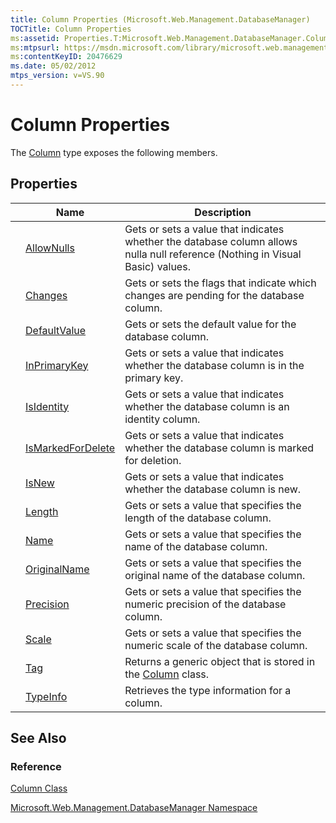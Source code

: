 ```yaml
---
title: Column Properties (Microsoft.Web.Management.DatabaseManager)
TOCTitle: Column Properties
ms:assetid: Properties.T:Microsoft.Web.Management.DatabaseManager.Column
ms:mtpsurl: https://msdn.microsoft.com/library/microsoft.web.management.databasemanager.column_properties(v=VS.90)
ms:contentKeyID: 20476629
ms.date: 05/02/2012
mtps_version: v=VS.90
---
```


# Column Properties

The [Column](column-class-microsoft-web-management-databasemanager.md) type exposes the following members.

## Properties

||Name|Description|
|--- |--- |--- |
||[AllowNulls](column-allownulls-property-microsoft-web-management-databasemanager.md)|Gets or sets a value that indicates whether the database column allows nulla null reference (Nothing in Visual Basic) values.|
||[Changes](column-changes-property-microsoft-web-management-databasemanager.md)|Gets or sets the flags that indicate which changes are pending for the database column.|
||[DefaultValue](column-defaultvalue-property-microsoft-web-management-databasemanager.md)|Gets or sets the default value for the database column.|
||[InPrimaryKey](column-inprimarykey-property-microsoft-web-management-databasemanager.md)|Gets or sets a value that indicates whether the database column is in the primary key.|
||[IsIdentity](column-isidentity-property-microsoft-web-management-databasemanager.md)|Gets or sets a value that indicates whether the database column is an identity column.|
||[IsMarkedForDelete](column-ismarkedfordelete-property-microsoft-web-management-databasemanager.md)|Gets or sets a value that indicates whether the database column is marked for deletion.|
||[IsNew](column-isnew-property-microsoft-web-management-databasemanager.md)|Gets or sets a value that indicates whether the database column is new.|
||[Length](column-length-property-microsoft-web-management-databasemanager.md)|Gets or sets a value that specifies the length of the database column.|
||[Name](column-name-property-microsoft-web-management-databasemanager.md)|Gets or sets a value that specifies the name of the database column.|
||[OriginalName](column-originalname-property-microsoft-web-management-databasemanager.md)|Gets or sets a value that specifies the original name of the database column.|
||[Precision](column-precision-property-microsoft-web-management-databasemanager.md)|Gets or sets a value that specifies the numeric precision of the database column.|
||[Scale](column-scale-property-microsoft-web-management-databasemanager.md)|Gets or sets a value that specifies the numeric scale of the database column.|
||[Tag](column-tag-property-microsoft-web-management-databasemanager.md)|Returns a generic object that is stored in the [Column](column-class-microsoft-web-management-databasemanager.md) class.|
||[TypeInfo](column-typeinfo-property-microsoft-web-management-databasemanager.md)|Retrieves the type information for a column.|

## See Also

### Reference

[Column Class](column-class-microsoft-web-management-databasemanager.md)

[Microsoft.Web.Management.DatabaseManager Namespace](microsoft-web-management-databasemanager-namespace.md)
